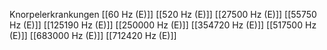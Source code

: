 Knorpelerkrankungen
[[60 Hz (E)]]
[[520 Hz (E)]]
[[27500 Hz (E)]]
[[55750 Hz (E)]]
[[125190 Hz (E)]]
[[250000 Hz (E)]]
[[354720 Hz (E)]]
[[517500 Hz (E)]]
[[683000 Hz (E)]]
[[712420 Hz (E)]]